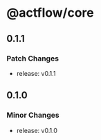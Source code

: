 # @actflow/core

## 0.1.1

### Patch Changes

- release: v0.1.1

## 0.1.0

### Minor Changes

- release: v0.1.0
